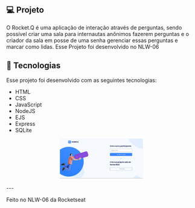 ## 💻 Projeto

O Rocket.Q é uma aplicação de interação através de perguntas, sendo possível criar uma sala para internautas anônimos fazerem perguntas e o criador da sala em posse de uma senha gerenciar essas perguntas e marcar como lidas.
Esse Projeto foi desenvolvido no NLW-06

## 🚀 Tecnologias

Esse projeto foi desenvolvido com as seguintes tecnologias:

- HTML
- CSS
- JavaScript
- NodeJS
- EJS
- Express
- SQLite

<p align="center">
  <img alt="Rocket.Q" title="Rocket.Q" src="/doc/img/tela-inicial.JPG" width="220px" />
</p>
---

Feito no NLW-06 da Rocketseat

